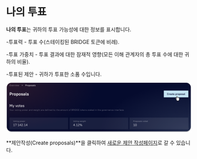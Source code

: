 # 나의 투표

**나의 투표**는 귀하의 투표 가능성에 대한 정보를 표시합니다.&#x20;

\-투표력 - 투표 수(스테이킹된 BRIDGE 토큰에 비례).&#x20;

\-투표 가중치 - 투표 결과에 대한 잠재적 영향(모든 이해 관계자의 총 투표 수에 대한 귀하의 비율).&#x20;

\-투표된 제안 - 귀하가 투표한 소품 수입니다.

![](<../../../.gitbook/assets/image (52).png>)

**제안작성(Create proposals)**을 클릭하여 [새로운 제안 작성페이지](../../create-proposals/how-to/how-to-create-a-proposal.md)로 갈 수 있습니다.&#x20;
